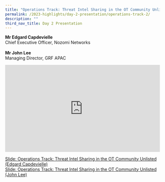 ```yaml
---
title: "Operations Track: Threat Intel Sharing in the OT Community Unlisted"
permalink: /2023-highlights/day-2-presentation/operations-track-2/
description: ""
third_nav_title: Day 2 Presentation
---
```

<b>Mr Edgard Capdevielle</b><br>Chief Executive Officer, Nozomi Networks<br><br>
<b>Mr John Lee </b><br>Managing Director, GRF APAC<br>

<div class="video-container">
<iframe width="853" height="315" src="https://www.youtube.com/embed/Nj9BovSPFqE?si=x8EzXCJ-54my5hme" frameborder="0" allow="accelerometer; autoplay; encrypted-media; gyroscope; picture-in-picture" allowfullscreen=""></iframe></div>

[Slide: Operations Track:  Threat Intel Sharing in the OT Community Unlisted (Edgard Capdevielle)](/files/threat_intel_sharing_in_the_ot_community.pdf)<br>
[Slide: Operations Track:  Threat Intel Sharing in the OT Community Unlisted (John Lee)](/files/(john_lee)_threat_intel_sharing_in_the_ot_community.pdf)







<style type="text/css"> 
	    .video-container {
      position: relative;
      padding-bottom: 56.25%; /* 16:9 */
      height: 0;
    }
    .video-container iframe {
      position: absolute;
      top: 0;
      left: 0;
      width: 100%;
      height: 100%;
    }
	</style>